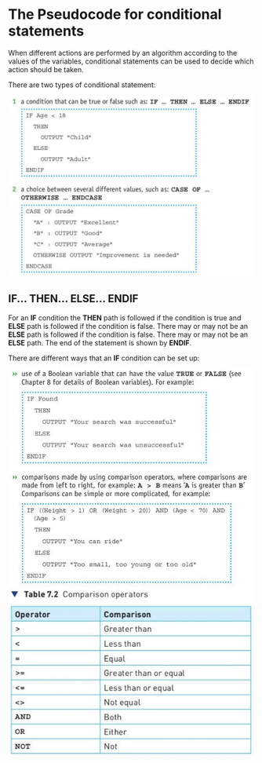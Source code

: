 # The Pseudocode for conditional statements
When different actions are performed by an algorithm according to the values of the variables, conditional statements can be used to decide which action should be taken.

There are two types of conditional statement:

<div align="center">
  <img src="https://github.com/DeniCastro/CompSciAEA/blob/ProgramDevelopmentCycle/Conditional%20Statements.jpg?raw=true" alt="Conditional Statements" width="500"> 
</div> 

## IF... THEN... ELSE... ENDIF  

For an **IF** condition the **THEN** path is followed if the condition is true and **ELSE** path is followed if the condition is false. There may or may not be an **ELSE** path is followed if the condition is false. There may or may not be an **ELSE** path. The end of the statement is shown by **ENDIF**.  

There are different ways that an **IF** condition can be set up:  


<div align="center">
  <img src="https://github.com/DeniCastro/CompSciAEA/blob/ProgramDevelopmentCycle/IF%20condition%20Set%20Up.jpg" alt="Conditional Statements" width="500"> 
</div>


  
<div align="center">
  <img src="https://github.com/DeniCastro/CompSciAEA/blob/ProgramDevelopmentCycle/Table%207.2%20Comparison%20operators.jpg" alt="Table 7.2 Comparison Operators" width="500"> 
</div>  
